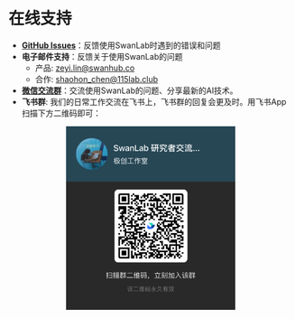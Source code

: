 # 在线支持

- **[GitHub Issues](https://github.com/SwanHubX/SwanLab/issues)**：反馈使用SwanLab时遇到的错误和问题
- **电子邮件支持**：反馈关于使用SwanLab的问题
    - 产品: zeyi.lin@swanhub.co
    - 合作: shaohon_chen@115lab.club
- **[微信交流群](https://geektechstudio.feishu.cn/wiki/NIZ9wp5LRiSqQykizbGcVzUKnic?fromScene=spaceOverview)**：交流使用SwanLab的问题、分享最新的AI技术。
- **飞书群**: 我们的日常工作交流在飞书上，飞书群的回复会更及时。用飞书App扫描下方二维码即可：

<div align="center">
<img src="/assets/feishu-QR-Code.png" width=300>
</div>